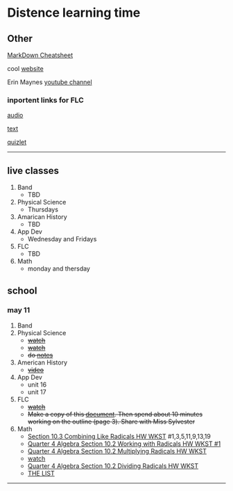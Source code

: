 # Distence learning time
## Other
[MarkDown Cheatsheet](https://github.com/adam-p/markdown-here/wiki/Markdown-Cheatsheet "On Github")

cool [website](https://www.windows93.net "windows93")

Erin Maynes [youtube channel](https://www.youtube.com/channel/UCkH9EgsUJJhHA4SB_eg1g4g "youtube channel")

### inportent links for FLC
[audio](https://shakespeare.folger.edu/listen/romeo-and-juliet/ "audio")

[text](https://www.folgerdigitaltexts.org/html/Rom.html#line-1.1.0 "book")

[quizlet](https://quizlet.com/_6emoag?x=1jqt&i=13lg3c "quizlet")

***

## live classes
1. Band
	* TBD
2. Physical Science
	* Thursdays
3. Amarican History
	* TBD
4. App Dev
	* Wednesday and Fridays
5. FLC
	* TBD
6. Math
	* monday and thersday

## school

### may 11
1. Band
2. Physical Science
	* ~~[watch](https://edpuzzle.com/assignments/5eab215f2a55ba3f1433f10b/watch "video")~~
	* ~~[watch](https://edpuzzle.com/assignments/5eb8372680c02c3f2cf2a965/watch "video")~~
	* ~~do [notes](https://drive.google.com/file/d/0B7GiQq4i5D4oRjdkZFk0Z1VCTkhpZ085aDVOak9CWmRibENz/view?usp=sharing "worksheet")~~
3. American History
	* ~~[video](https://uaschools.instructure.com/courses/4142/files/638203/download?wrap=1 "video")~~
4. App Dev
	* unit 16
	* unit 17
5. FLC
	* ~~[watch](https://uaschools.schoology.com/system/files/attachments/files/m/202005/course/2150433587/Final_Reflection_Explained__5eb60a7be75a4.mp4 "video")~~
	* ~~Make a copy of this [document](https://docs.google.com/document/d/1TG6N2LyNbk0pKauhnceuyUUNvRW5TjW3_rH_QmgsBow/edit?usp=sharing "worksheet"). Then spend about 10 minutes working on the outline (page 3). Share with Miss Sylvester~~
6. Math
	* [Section 10.3 Combining Like Radicals HW WKST](https://uaschools.schoology.com/course/2153651014/materials/gp/2526516577 "worksheet") #1,3,5,11,9,13,19
	* [Quarter 4 Algebra Section 10.2 Working with Radicals HW WKST #1](https://uaschools.schoology.com/system/files/attachments/files/m/202005/course/2153651014/Quarter_4_Algebra_Section_10.2_Working_with_Radicals_HW_WKST_1_5eb06e9dbe19e.pdf "worksheet")
	* [Quarter 4 Algebra Section 10.2 Multiplying Radicals HW WKST](https://uaschools.schoology.com/system/files/attachments/files/m/202005/course/2153651014/Quarter_4_Algebra_Section_10.2_Multiplying_Radicals_HW_WKST_5eb43e7435458.pdf "worksheet")
	* [watch](https://www.youtube.com/watch?v=0eUlpjPIv58 "video")
	* [Quarter 4 Algebra Section 10.2 Dividing Radicals HW WKST](https://uaschools.schoology.com/system/files/attachments/files/m/202005/course/2153651014/Quarter_4_Algebra_Section_10.2_Dividing_Radicals_HW_WKST_5eb574ff4ddc0.pdf "worksheet")
	* [THE LIST](The_list.md)
---

<!--

### copy
1. Band
2. Physical Science
3. American History
4. App Dev
5. FLC
6. Math
---

-->